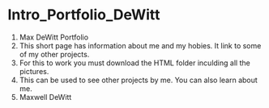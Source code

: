 # Intro_Portfolio_DeWitt
 1. Max DeWitt Portfolio
 2. This short page has information about me and my hobies. It link to some of my other projects.
 3. For this to work you must download the HTML folder inculding all the pictures.
 4. This can be used to see other projects by me. You can also learn about me.
 5. Maxwell DeWitt
